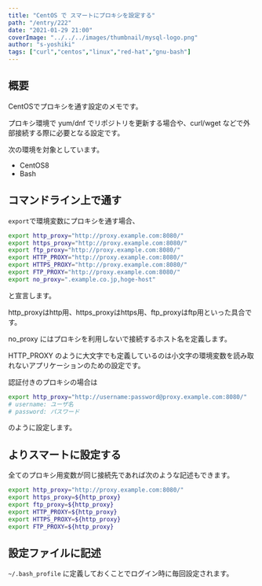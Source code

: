 ```yaml
---
title: "CentOS で スマートにプロキシを設定する"
path: "/entry/222"
date: "2021-01-29 21:00"
coverImage: "../../../images/thumbnail/mysql-logo.png"
author: "s-yoshiki"
tags: ["curl","centos","linux","red-hat","gnu-bash"]
---
```


## 概要

CentOSでプロキシを通す設定のメモです。

プロキシ環境で yum/dnf でリポジトリを更新する場合や、curl/wget などで外部接続する際に必要となる設定です。

次の環境を対象としています。

 - CentOS8
 - Bash


## コマンドライン上で通す

`export`で環境変数にプロキシを通す場合、

```bash
export http_proxy="http://proxy.example.com:8080/"
export https_proxy="http://proxy.example.com:8080/"
export ftp_proxy="http://proxy.example.com:8080/"
export HTTP_PROXY="http://proxy.example.com:8080/"
export HTTPS_PROXY="http://proxy.example.com:8080/"
export FTP_PROXY="http://proxy.example.com:8080/"
export no_proxy=".example.co.jp,hoge-host"
```

と宣言します。

http_proxyはhttp用、https_proxyはhttps用、ftp_proxyはftp用といった具合です。

no_proxy にはプロキシを利用しないで接続するホスト名を定義します。

HTTP_PROXY のように大文字でも定義しているのは小文字の環境変数を読み取れないアプリケーションのための設定です。

認証付きのプロキシの場合は

```bash
export http_proxy="http://username:password@proxy.example.com:8080/"
# username: ユーザ名
# password: パスワード
```

のように設定します。

## よりスマートに設定する

全てのプロキシ用変数が同じ接続先であれば次のような記述もできます。

```bash
export http_proxy="http://proxy.example.com:8080/"
export https_proxy=${http_proxy}
export ftp_proxy=${http_proxy}
export HTTP_PROXY=${http_proxy}
export HTTPS_PROXY=${http_proxy}
export FTP_PROXY=${http_proxy}
```

## 設定ファイルに記述

`~/.bash_profile` に定義しておくことでログイン時に毎回設定されます。